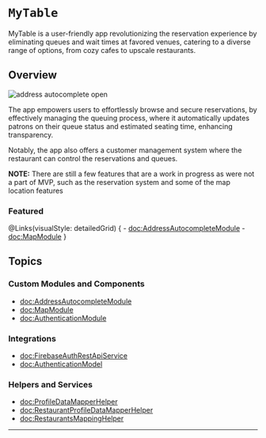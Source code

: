 # ``MyTable``

MyTable is a user-friendly app revolutionizing the reservation experience by eliminating queues and wait times at favored venues, catering to a diverse range of options, from cozy cafes to upscale restaurants. 

## Overview

![address autocomplete  open](mytable-logo)

The app empowers users to effortlessly browse and secure reservations, by effectively managing the queuing process, where it automatically updates patrons on their queue status and estimated seating time, enhancing transparency. 

Notably, the app also offers a customer management system where the restaurant can control the reservations and queues.

**NOTE:** There are still a few features that are a work in progress as were not a part of MVP, such as the  reservation system and some of the map location features

### Featured

@Links(visualStyle: detailedGrid) {
    - <doc:AddressAutocompleteModule>
    - <doc:MapModule>
}

## Topics

### Custom Modules and Components

- <doc:AddressAutocompleteModule>
- <doc:MapModule>
- <doc:AuthenticationModule>

### Integrations

- <doc:FirebaseAuthRestApiService>
- <doc:AuthenticationModel>

### Helpers and Services

- <doc:ProfileDataMapperHelper>
- <doc:RestaurantProfileDataMapperHelper>
- <doc:RestaurantsMappingHelper>

<hr>
